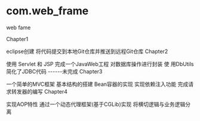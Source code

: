 # com.web_frame
web fame

Chapter1

eclipse创建
将代码提交到本地Git仓库并推送到远程Git仓库
Chapter2

使用 Servlet 和 JSP 完成一个JavaWeb工程
对数据库操作进行封装
使
用DbUtils简化了JDBC代码
------未完成
Chapter3

一个简单的MVC框架
基本结构的搭建
Bean容器的实现
实现依赖注入功能
完成请求转发器的编写
Chapter4

实现AOP特性
通过一个动态代理框架(基于CGLib)实现
将横切逻辑与业务逻辑分离
